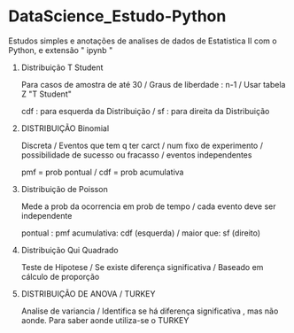 # DataScience_Estudo-Python
Estudos simples e anotações de analises de dados de Estatistica II com o Python, e extensão " ipynb "

1. Distribuição T Student

    Para casos de amostra de até 30 /    Graus de liberdade : n-1 /    Usar tabela Z "T Student"

    cdf : para esquerda da Distribuição /    sf : para direita da Distribuição
    
2. DISTRIBUIÇÃO Binomial

    Discreta /    Eventos que tem q ter carct /    num fixo de experimento /    possibilidade de sucesso ou fracasso /    eventos independentes

    pmf = prob pontual /    cdf = prob acumulativa
    
3. Distribuição de Poisson

    Mede a prob da ocorrencia em prob de tempo /    cada evento deve ser independente

    pontual : pmf
    acumulativa: cdf (esquerda) /  maior que: sf (direito)
  
4. Distribuição Qui Quadrado

    Teste de Hipotese /    Se existe diferença significativa /    Baseado em cálculo de proporção
    
5. DISTRIBUIÇÃO DE ANOVA / TURKEY

    Analise de variancia /   Identifica se há diferença significativa , mas não aonde. Para saber aonde utiliza-se o TURKEY

